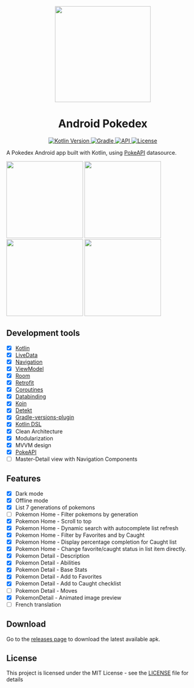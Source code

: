 <p align="center">
    <img src="https://user-images.githubusercontent.com/9741252/81717987-83b84000-947b-11ea-9ac9-5ad1d59adf7a.png" width="250" />
 </p>
 <h1 align="center">Android Pokedex</h1>

<p align="center">
  <a href="https://blog.jetbrains.com/kotlin/2020/03/kotlin-1-3-70-released/">
    <img src="https://img.shields.io/badge/kotlin-1.3.71-blue" alt="Kotlin Version">
  </a>
  <a href="https://docs.gradle.org/6.3/release-notes.html">
    <img src="https://img.shields.io/badge/gradle-6.3-blue" alt="Gradle">
  </a>
  <a href="https://android-arsenal.com/api?level=23">
    <img src="https://img.shields.io/badge/API-23%2B-blue" alt="API">
  </a>
  <a href="https://github.com/hivian/Android-Kotlin-Pokedex/edit/master/LICENSE.md">
    <img src="https://img.shields.io/badge/License-MIT-lightgrey" alt="License">
  </a>
</p>

A Pokedex Android app built with Kotlin, using [PokeAPI](https://pokeapi.co/) datasource.

<p align="left">
  <!--<img src="https://user-images.githubusercontent.com/9741252/80282910-5b5ae280-8714-11ea-9448-8bbfe7bc0435.png" width="200" />
  <img src="https://user-images.githubusercontent.com/9741252/80282918-6ada2b80-8714-11ea-8bdb-72964fafcf2e.png" width="200" />-->
    <img src="https://user-images.githubusercontent.com/9741252/82924051-1547a780-9f7c-11ea-9572-34a86be95202.jpg" width="200" /> 
    <img src="https://user-images.githubusercontent.com/9741252/82924064-1973c500-9f7c-11ea-9a41-07258738dd54.jpg" width="200" />
    <img src="https://user-images.githubusercontent.com/9741252/82922763-4f17ae80-9f7a-11ea-9c72-d698ef231042.jpg" width="200" /> 
    <img src="https://user-images.githubusercontent.com/9741252/82922785-58a11680-9f7a-11ea-8c7f-2b8dcfaf33af.jpg" width="200" /> 
</p>

## Development tools

- [x] [Kotlin](https://kotlinlang.org/)
- [x] [LiveData](https://developer.android.com/topic/libraries/architecture/livedata)
- [x] [Navigation](https://developer.android.com/topic/libraries/architecture/navigation)
- [x] [ViewModel](https://developer.android.com/topic/libraries/architecture/viewmodel)
- [x] [Room](https://developer.android.com/topic/libraries/architecture/room)
- [x] [Retrofit](https://square.github.io/retrofit/)
- [x] [Coroutines](https://developer.android.com/topic/libraries/architecture/coroutines)
- [x] [Databinding](https://developer.android.com/topic/libraries/data-binding)
- [x] [Koin](https://insert-koin.io/)
- [x] [Detekt](https://github.com/arturbosch/detekt)
- [x] [Gradle-versions-plugin](https://github.com/ben-manes/gradle-versions-plugin)
- [x] [Kotlin DSL](https://docs.gradle.org/current/userguide/kotlin_dsl.html)
- [x] Clean Architecture
- [x] Modularization
- [x] MVVM design
- [x] [PokeAPI](https://pokeapi.co/)
- [ ] Master-Detail view with Navigation Components

## Features

- [x] Dark mode
- [x] Offline mode
- [x] List 7 generations of pokemons
- [ ] Pokemon Home - Filter pokemons by generation
- [x] Pokemon Home - Scroll to top
- [x] Pokemon Home - Dynamic search with autocomplete list refresh
- [x] Pokemon Home - Filter by Favorites and by Caught
- [x] Pokemon Home - Display percentage completion for Caught list
- [x] Pokemon Home - Change favorite/caught status in list item directly.
- [x] Pokemon Detail - Description
- [x] Pokemon Detail - Abilities
- [x] Pokemon Detail - Base Stats
- [x] Pokemon Detail - Add to Favorites
- [x] Pokemon Detail - Add to Caught checklist
- [ ] Pokemon Detail - Moves
- [x] PokemonDetail - Animated image preview
- [ ] French translation

## Download

Go to the [releases page](https://github.com/hivian/Android-Kotlin-Pokedex/releases) to download the latest available apk.

## License

This project is licensed under the MIT License - see the [LICENSE](LICENSE.md) file for details
